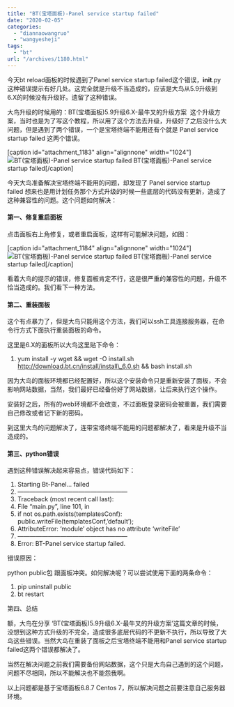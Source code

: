 ```yaml
---
title: "BT(宝塔面板)-Panel service startup failed"
date: "2020-02-05"
categories: 
  - "diannaowangruo"
  - "wangyesheji"
tags: 
  - "bt"
url: "/archives/1180.html"
---
```


今天bt reload面板的时候遇到了Panel service startup failed这个错误，**init**.py这种错误提示有好几处。这完全就是升级不当造成的，应该是大鸟从5.9升级到6.X的时候没有升级好。遗留了这种错误。

大鸟升级的时候用的：BT(宝塔面板)5.9升级6.X-最牛叉的升级方案  这个升级方案，当时也是为了写这个教程，所以用了这个方法去升级，升级好了之后没什么大问题，但是遇到了两个错误，一个是宝塔终端不能用还有个就是 Panel service startup failed 这两个错误。

\[caption id="attachment\_1183" align="alignnone" width="1024"\]![BT(宝塔面板)-Panel service startup failed](https://img-cloud.zhoujie218.top/wp-content/uploads/2020/02/bt宝塔面板-panel-service-startup-failed20200205-1024x465.jpg) BT(宝塔面板)-Panel service startup failed\[/caption\]

今天大鸟准备解决宝塔终端不能用的问题，却发现了 Panel service startup failed 想来也是用计划任务那个方式升级的时候一些底层的代码没有更新，造成了这种兼容性的问题。这个问题如何解决：

#### 第一、修复重启面板

点击面板右上角修复，或者重启面板，这样有可能解决问题，如图：

\[caption id="attachment\_1184" align="alignnone" width="1024"\]![BT(宝塔面板)-Panel service startup failed](https://img-cloud.zhoujie218.top/wp-content/uploads/2020/02/bt宝塔面板-panel-service-startup-failed20200205-1-1024x128.jpg) BT(宝塔面板)-Panel service startup failed\[/caption\]

看着大鸟的提示的错误，修复面板肯定不行，这是很严重的兼容性的问题，升级不恰当造成的。我们看下一种方法。

#### 第二、重装面板

这个有点暴力了，但是大鸟只能用这个方法，我们可以ssh工具连接服务器，在命令行方式下面执行重装面板的命令。

这里是6.X的面板所以大鸟这里贴下命令：

1. yum install \-y wget && wget \-O install.sh http://download.bt.cn/install/install\_6.0.sh && bash install.sh

因为大鸟的面板环境都已经配置好，所以这个安装命令只是重新安装了面板，不会影响网站数据，当然，我们最好已经备份好了网站数据，让后来执行这个操作。

安装好之后，所有的web环境都不会改变，不过面板登录密码会被重置，我们需要自己修改或者记下新的密码。

到这里大鸟的问题解决了，连带宝塔终端不能用的问题都解决了，看来是升级不当造成的。

#### 第三、python错误

遇到这种错误解决起来容易点，错误代码如下：

1. Starting Bt\-Panel… failed
2. ——————————————————
3. Traceback (most recent call last):
4. File “main.py”, line 101, in <module>
5. if not os.path.exists(templatesConf): public.writeFile(templatesConf,’default’);
6. AttributeError: ‘module’ object has no attribute ‘writeFile’
7. ——————————————————
8. Error: BT\-Panel service startup failed.

错误原因：

python public包 跟面板冲突。如何解决呢？可以尝试使用下面的两条命令：

1. pip uninstall public
2. bt restart

第四、总结

额，大鸟在分享 ‘BT(宝塔面板)5.9升级6.X-最牛叉的升级方案’这篇文章的时候，没想到这种方式升级的不完全，造成很多底层代码的不更新不执行，所以导致了大鸟这些错误。当然大鸟在重装了面板之后宝塔终端不能用和Panel service startup failed这两个错误都解决了。

当然在解决问题之前我们需要备份网站数据，这个只是大鸟自己遇到的这个问题，问题不尽相同，所以不能解决也不能怨我啊。

以上问题都是基于宝塔面板6.8.7 Centos 7，所以解决问题之前要注意自己服务器环境。
